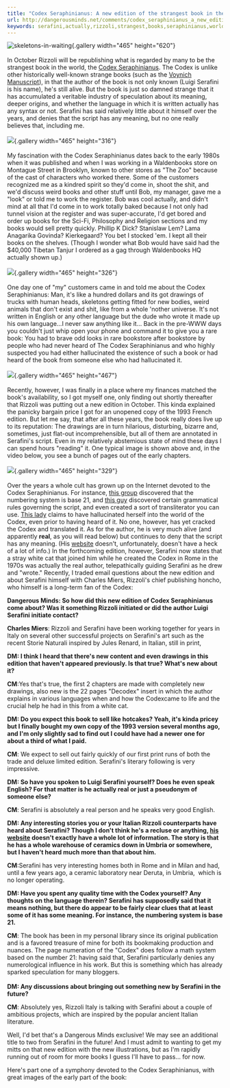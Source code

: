 ```yaml
---
title: "Codex Seraphinianus: A new edition of the strangest book in the world"
url: http://dangerousminds.net/comments/codex_seraphinianus_a_new_edition_of_the_strangest_book_in_the_world
keywords: serafini,actually,rizzoli,strangest,books,seraphinianus,world,edition,codex,book,author,heard
---
```

![skeletons-in-waiting](/content/uploads/images/made/content/uploads/images/codex_skeletons_465_465_620_int.jpg){.gallery width="465" height="620"}\
 \
In October Rizzoli will be republishing what is regarded by many to be the strangest book in the world, the [Codex Seraphinianus](https://www.amazon.com/Codex-Seraphinianus-Luigi-Serafini/dp/0847842134/ref=sr_1_1?s=books&ie=UTF8&qid=1379465817&sr=1-1). The Codex is unlike other historically well-known strange books (such as the [Voynich Manuscript](https://en.wikipedia.org/wiki/Voynich_manuscript)), in that the author of the book is not only known (Luigi Serafini is his name), he's still alive. But the book is just so damned strange that it has accumulated a veritable industry of speculation about its meaning, deeper origins, and whether the language in which it is written actually has any syntax or not. Serafini has said relatively little about it himself over the years, and denies that the script has any meaning, but no one really believes that, including me.\
 \
![](/content/uploads/images/made/content/uploads/images/includingmesdsdsddsd_465_316_int.jpg){.gallery width="465" height="316"}\
 \
My fascination with the Codex Seraphinianus dates back to the early 1980s when it was published and when I was working in a Waldenbooks store on Montague Street in Brooklyn, known to other stores as "The Zoo" because of the cast of characters who worked there. Some of the customers recognized me as a kindred spirit so they'd come in, shoot the shit, and we'd discuss weird books and other stuff until Bob, my manager, gave me a "look" or told me to work the register. Bob was cool actually, and didn't mind at all that I'd come in to work totally baked because I not only had tunnel vision at the register and was super-accurate, I'd get bored and order up books for the Sci-Fi, Philosophy and Religion sections and my books would sell pretty quickly. Phillip K Dick? Stanislaw Lem? Lama Anagarika Govinda? Kierkegaard? You bet I stocked 'em. I kept all their books on the shelves. (Though I wonder what Bob would have said had the \$40,000 Tibetan Tanjur I ordered as a gag through Waldenbooks HQ actually shown up.)\
 \
![](/content/uploads/images/made/content/uploads/images/codex2222222222_465_326_int.jpg){.gallery width="465" height="326"}\
 \
One day one of "my" customers came in and told me about the Codex Seraphinianus: Man, it's like a hundred dollars and its got drawings of trucks with human heads, skeletons getting fitted for new bodies, weird animals that don't exist and shit, like from a whole 'nother universe. It's not written in English or any other language but the dude who wrote it made up his own language...I never saw anything like it... Back in the pre-WWW days you couldn't just whip open your phone and command it to give you a rare book: You had to brave odd looks in rare bookstore after bookstore by people who had never heard of The Codex Seraphinianus and who highly suspected you had either hallucinated the existence of such a book or had heard of the book from someone else who had hallucinated it.\
 \
![](/content/uploads/images/made/content/uploads/images/codexcwaterhouse_465_467_int.jpg){.gallery width="465" height="467"}\
 \
Recently, however, I was finally in a place where my finances matched the book's availability, so I got myself one, only finding out shortly thereafter that Rizzoli was putting out a new edition in October. This kinda explained the panicky bargain price I got for an unopened copy of the 1993 French edition. But let me say, that after all these years, the book really does live up to its reputation: The drawings are in turn hilarious, disturbing, bizarre and, sometimes, just flat-out incomprehensible, but all of them are annotated in Serafini's script. Even in my relatively abstemious state of mind these days I can spend hours "reading" it. One typical image is shown above and, in the video below, you see a bunch of pages out of the early chapters.\
 \
![](/content/uploads/images/made/content/uploads/images/codencHORSEY_465_329_int.jpg){.gallery width="465" height="329"}\
 \
Over the years a whole cult has grown up on the Internet devoted to the Codex Seraphinianus. For instance, [this group](https://groups.google.com/forum/#!msg/rec.arts.books/iZjm-ndNW30/HTyQcXdb5SUJ) discovered that the numbering system is base 21, and [this guy](http://www.paleoaliens.com/event/seraphinianus/codex/) discovered certain grammatical rules governing the script, and even created a sort of transliterator you can use. [This lady](http://www.codexseraphinianus.org/) claims to have hallucinated herself into the world of the Codex, even prior to having heard of it. No one, however, has yet cracked the Codex and translated it. As for the author, he is very much alive (and apparently **real**, as you will read below) but continues to deny that the script has any meaning. (His [website](http://www.luigiserafini.com/) doesn't, unfortunately, doesn't have a heck of a lot of info.) In the forthcoming edition, however, Serafini now states that a stray white cat that joined him while he created the Codex in Rome in the 1970s was actually the real author, telepathically guiding Serafini as he drew and "wrote." Recently, I traded email questions about the new edition and about Serafini himself with Charles Miers, Rizzoli's chief publishing honcho, who himself is a long-term fan of the Codex:

**Dangerous Minds: So how did this new edition of Codex Seraphinianus come about? Was it something Rizzoli initiated or did the author Luigi Serafini initiate contact?**

**Charles Miers**: Rizzoli and Serafini have been working together for years in Italy on several other successful projects on Serafini's art such as the recent Storie Naturali inspired by Jules Renard, in Italian, still in print,

**DM: I think I heard that there's new content and even drawings in this edition that haven't appeared previously. Is that true? What's new about it?**

**CM**:Yes that's true, the first 2 chapters are made with completely new drawings, also new is the 22 pages "Decodex" insert in which the author explains in various languages when and how the Codexcame to life and the crucial help he had in this from a white cat.

**DM: Do you expect this book to sell like hotcakes? Yeah, it's kinda pricey but I finally bought my own copy of the 1993 version several months ago, and I'm only slightly sad to find out I could have had a newer one for about a third of what I paid.**

**CM**: We expect to sell out fairly quickly of our first print runs of both the trade and deluxe limited edition. Serafini's literary following is very impressive.

**DM: So have you spoken to Luigi Serafini yourself? Does he even speak English? For that matter is he actually real or just a pseudonym of someone else?**

**CM**: Serafini is absolutely a real person and he speaks very good English.

**DM: Any interesting stories you or your Italian Rizzoli counterparts have heard about Serafini? Though I don't think he's a recluse or anything, [his website](http://luigiserafini.com) doesn't exactly have a whole lot of information. The story is that he has a whole warehouse of ceramics down in Umbria or somewhere, but I haven't heard much more than that about him.**

**CM**:Serafini has very interesting homes both in Rome and in Milan and had, until a few years ago, a ceramic laboratory near Deruta, in Umbria,  which is no longer operating.

**DM: Have you spent any quality time with the Codex yourself? Any thoughts on the language therein? Serafini has supposedly said that it means nothing, but there do appear to be fairly clear clues that at least some of it has some meaning. For instance, the numbering system is base 21.**

**CM**: The book has been in my personal library since its original publication and is a favored treasure of mine for both its bookmaking production and nuances. The page numeration of the "Codex" does follow a math system based on the number 21: having said that, Serafini particularly denies any numerological influence in his work. But this is something which has already sparked speculation for many bloggers.\
\
**DM: Any discussions about bringing out something new by Serafini in the future?**

**CM**: Absolutely yes, Rizzoli Italy is talking with Serafini about a couple of ambitious projects, which are inspired by the popular ancient Italian literature.

Well, I'd bet that's a Dangerous Minds exclusive! We may see an additional title to two from Serafini in the future! And I must admit to wanting to get my mitts on that new edition with the new illustrations, but as I'm rapidly running out of room for more books I guess I'll have to pass... for now.

Here's part one of a symphony devoted to the Codex Seraphinianus, with great images of the early part of the book:
